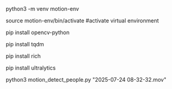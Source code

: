 python3 -m venv motion-env

source motion-env/bin/activate   #activate virtual environment

pip install opencv-python

pip install tqdm

pip install rich

pip install ultralytics

python3 motion_detect_people.py "2025-07-24 08-32-32.mov"
